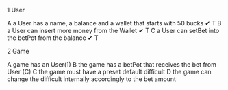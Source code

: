 1 User 
 
A a User has a name, a balance and a wallet that starts with 50 bucks ✔ T
B a User can insert more money from the Wallet ✔ T
C a User can setBet into the betPot from the balance ✔ T


2 Game

A game has an User(1)
B the game has a betPot that receives the bet from User (C)
C the game must have a preset default difficult
D the game can change the difficult internally accordingly to the bet amount




